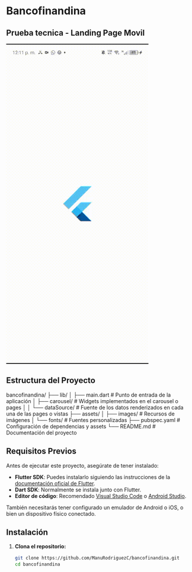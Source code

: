 # Bancofinandina

## Prueba tecnica - Landing Page Movil 

![Video Demo](assets/demo.gif)

## Estructura del Proyecto

bancofinandina/ ├── lib/ │ ├── main.dart # Punto de entrada de la aplicación │ ├── carousel/ # Widgets implementados en el carousel o pages │ │ └── dataSource/ # Fuente de los datos renderizados en cada una de las pages o vistas ├── assets/ │ ├── images/ # Recursos de imágenes │ └── fonts/ # Fuentes personalizadas ├── pubspec.yaml # Configuración de dependencias y assets └── README.md # Documentación del proyecto


## Requisitos Previos

Antes de ejecutar este proyecto, asegúrate de tener instalado:

- **Flutter SDK**: Puedes instalarlo siguiendo las instrucciones de la [documentación oficial de Flutter](https://docs.flutter.dev/get-started/install).
- **Dart SDK**: Normalmente se instala junto con Flutter.
- **Editor de código**: Recomendado [Visual Studio Code](https://code.visualstudio.com/) o [Android Studio](https://developer.android.com/studio).

También necesitarás tener configurado un emulador de Android o iOS, o bien un dispositivo físico conectado.

## Instalación

1. **Clona el repositorio:**

   ```bash
   git clone https://github.com/ManuRodriguezC/bancofinandina.git
   cd bancofinandina
